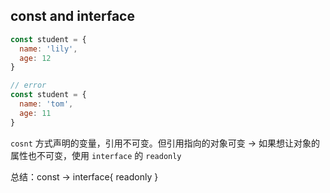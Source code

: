 ## const and interface

```js
const student = {
  name: 'lily',
  age: 12
} 

// error
const student = {
  name: 'tom',
  age: 11
}
```

`cosnt` 方式声明的变量，引用不可变。但引用指向的对象可变 -> 如果想让对象的属性也不可变，使用 `interface` 的 `readonly`

总结：const -> interface{ readonly }